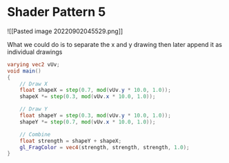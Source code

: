 
# Shader Pattern 5
![[Pasted image 20220902045529.png]]


What we could do is to separate the x and y drawing then later append it as individual drawings
```glsl
varying vec2 vUv;
void main()
{
	// Draw X
    float shapeX = step(0.7, mod(vUv.y * 10.0, 1.0));
    shapeX *= step(0.3, mod(vUv.x * 10.0, 1.0));

	// Draw Y
    float shapeY = step(0.3, mod(vUv.y * 10.0, 1.0));
    shapeY *= step(0.7, mod(vUv.x * 10.0, 1.0));

	// Combine
    float strength = shapeY + shapeX;
    gl_FragColor = vec4(strength, strength, strength, 1.0);
}
```